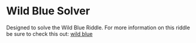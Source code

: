 # Wild Blue Solver

Designed to solve the Wild Blue Riddle. For more information on this riddle
be sure to check this out: [wild blue](https://google.com?search=wild-blue)